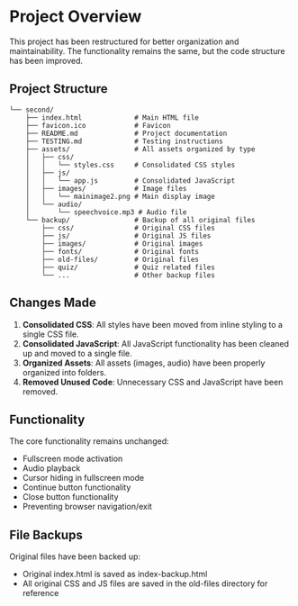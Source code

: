 # Project Overview

This project has been restructured for better organization and maintainability. The functionality remains the same, but the code structure has been improved.

## Project Structure

```
└── second/
    ├── index.html             # Main HTML file
    ├── favicon.ico            # Favicon
    ├── README.md              # Project documentation
    ├── TESTING.md             # Testing instructions
    ├── assets/                # All assets organized by type
    │   ├── css/
    │   │   └── styles.css     # Consolidated CSS styles
    │   ├── js/
    │   │   └── app.js         # Consolidated JavaScript
    │   ├── images/            # Image files
    │   │   └── mainimage2.png # Main display image
    │   └── audio/
    │       └── speechvoice.mp3 # Audio file
    └── backup/                # Backup of all original files
        ├── css/               # Original CSS files
        ├── js/                # Original JS files
        ├── images/            # Original images
        ├── fonts/             # Original fonts
        ├── old-files/         # Original files
        ├── quiz/              # Quiz related files
        └── ...                # Other backup files
```

## Changes Made

1. **Consolidated CSS**: All styles have been moved from inline styling to a single CSS file.
2. **Consolidated JavaScript**: All JavaScript functionality has been cleaned up and moved to a single file.
3. **Organized Assets**: All assets (images, audio) have been properly organized into folders.
4. **Removed Unused Code**: Unnecessary CSS and JavaScript have been removed.

## Functionality

The core functionality remains unchanged:
- Fullscreen mode activation
- Audio playback
- Cursor hiding in fullscreen mode
- Continue button functionality
- Close button functionality
- Preventing browser navigation/exit

## File Backups

Original files have been backed up:
- Original index.html is saved as index-backup.html
- All original CSS and JS files are saved in the old-files directory for reference
